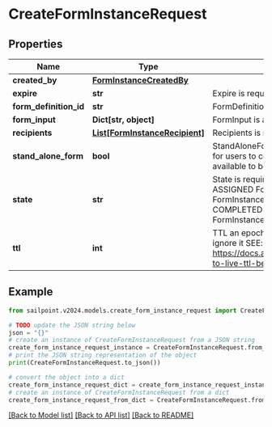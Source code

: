 # CreateFormInstanceRequest


## Properties

Name | Type | Description | Notes
------------ | ------------- | ------------- | -------------
**created_by** | [**FormInstanceCreatedBy**](FormInstanceCreatedBy.md) |  | 
**expire** | **str** | Expire is required | 
**form_definition_id** | **str** | FormDefinitionID is the id of the form definition that created this form | 
**form_input** | **Dict[str, object]** | FormInput is an object of form input labels to value | [optional] 
**recipients** | [**List[FormInstanceRecipient]**](FormInstanceRecipient.md) | Recipients is required | 
**stand_alone_form** | **bool** | StandAloneForm is a boolean flag to indicate if this form should be available for users to complete via the standalone form UI or should this only be available to be completed by as an embedded form | [optional] [default to False]
**state** | **str** | State is required, if not present initial state is FormInstanceStateAssigned ASSIGNED FormInstanceStateAssigned IN_PROGRESS FormInstanceStateInProgress SUBMITTED FormInstanceStateSubmitted COMPLETED FormInstanceStateCompleted CANCELLED FormInstanceStateCancelled | [optional] 
**ttl** | **int** | TTL an epoch timestamp in seconds, it most be in seconds or dynamodb will ignore it SEE: https://docs.aws.amazon.com/amazondynamodb/latest/developerguide/time-to-live-ttl-before-you-start.html | [optional] 

## Example

```python
from sailpoint.v2024.models.create_form_instance_request import CreateFormInstanceRequest

# TODO update the JSON string below
json = "{}"
# create an instance of CreateFormInstanceRequest from a JSON string
create_form_instance_request_instance = CreateFormInstanceRequest.from_json(json)
# print the JSON string representation of the object
print(CreateFormInstanceRequest.to_json())

# convert the object into a dict
create_form_instance_request_dict = create_form_instance_request_instance.to_dict()
# create an instance of CreateFormInstanceRequest from a dict
create_form_instance_request_from_dict = CreateFormInstanceRequest.from_dict(create_form_instance_request_dict)
```
[[Back to Model list]](../README.md#documentation-for-models) [[Back to API list]](../README.md#documentation-for-api-endpoints) [[Back to README]](../README.md)


